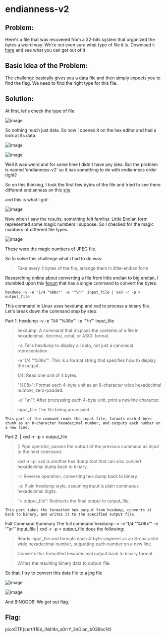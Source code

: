 # endianness-v2

## Problem:

Here's a file that was recovered from a 32-bits system that organized the bytes a weird way. We're not even sure what type of file it is.
Download it [here](https://artifacts.picoctf.net/c_titan/35/challengefile) and see what you can get out of it

## Basic Idea of the Problem:

The challenge basically gives you a data file and then simply expects you to find the flag. We need to find the right type for this file. 

## Solution:

At first, let's check the type of file

![image](https://github.com/user-attachments/assets/2de342bb-3c10-4d4a-a749-78dbf1eef4b4)

So nothing much just data. So now I opened it on the hex editor and had a look at its data.

![image](https://github.com/user-attachments/assets/c42cb85d-d40b-402c-b584-3fdf2d16cb0c)

![image](https://github.com/user-attachments/assets/bd1857d5-d2d7-4292-8f59-a8074d451edb)

Well it was weird and for some time I didn't have any idea. But the problem is named ‘endianness-v2’ so it has something to do with endianness order right?

So on this thinking, I took the first few bytes of the file and tried to see there different endianness on this [site](https://www.scadacore.com/tools/programming-calculators/online-hex-converter/)

and this is what I got:

![image](https://github.com/user-attachments/assets/21227586-d39f-4b8f-9c4a-66570833a767)

Now when I saw the results, something felt familiar. Little Endian form represented some magic numbers I suppose. So I checked for the magic numbers of different file types.

![image](https://github.com/user-attachments/assets/22dbcfdb-d151-4ec7-a34a-310f47812993)

These were the magic numbers of JPEG file.

So to solve this challenge what i had to do was:
> Take every 4 bytes of the file, arrange them in little-endian form
>

Researching online about converting a file from little endian to big endian, I stumbled upon this [forum](https://unix.stackexchange.com/questions/239543/is-there-a-oneliner-that-converts-a-binary-file-from-little-endian-to-big-endian) that has a single command to convert the bytes.
```
hexdump -v -e '1/4 "%08x"' -e '"\n"' input_file | xxd -r -p > output_file
```

This command in Linux uses hexdump and xxd to process a binary file. Let's break down the command step by step:

Part 1: hexdump -v -e '1/4 "%08x"' -e '"\n"' input_file

>   hexdump: A command that displays the contents of a file in hexadecimal, decimal, octal, or ASCII format.

>   -v: Tells hexdump to display all data, not just a canonical representation.

>   -e '1/4 "%08x"': This is a format string that specifies how to display the output.

>   1/4: Read one unit of 4 bytes.

>   "%08x": Format each 4-byte unit as an 8-character wide hexadecimal number, zero-padded.

>   -e '"\n"': After processing each 4-byte unit, print a newline character.

>   input_file: The file being processed.

`
This part of the command reads the input file, formats each 4-byte chunk as an 8-character hexadecimal number, and outputs each number on a new line.
`

Part 2: | xxd -r -p > output_file
>   |: Pipe operator, passes the output of the previous command as input to the next command.

>   xxd -r -p: xxd is another hex dump tool that can also convert hexadecimal dump back to binary.

>   -r: Reverse operation, converting hex dump back to binary.

>   -p: Plain hexdump style, assuming input is plain continuous hexadecimal digits.

>   "> output_file": Redirects the final output to output_file.

`
This part takes the formatted hex output from hexdump, converts it back to binary, and writes it to the specified output file.
`

Full Command Summary
The full command hexdump -v -e '1/4 "%08x"' -e '"\n"' input_file | xxd -r -p > output_file does the following:
> Reads input_file and formats each 4-byte segment as an 8-character wide hexadecimal number, outputting each number on a new line.

> Converts this formatted hexadecimal output back to binary format.

> Writes the resulting binary data to output_file.

So that, I try to convert this data file to a jpg file

![image](https://github.com/user-attachments/assets/7391f9dd-0e60-4a37-a4ad-53a7eaf84898)

![image](https://github.com/user-attachments/assets/5b8d0430-ea0a-4814-be81-aeafb24db105)

And BINGOO!!! We got out flag.

## Flag:

picoCTF{cert!f1Ed_iNd!4n_s0rrY_3nDian_b039bc14}

